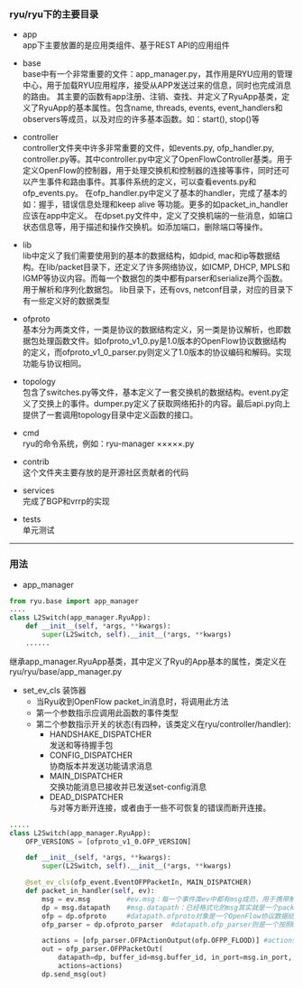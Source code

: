 ### ryu/ryu下的主要目录   
* app  
app下主要放置的是应用类组件、基于REST API的应用组件  

* base  
base中有一个非常重要的文件：app_manager.py，其作用是RYU应用的管理中心，用于加载RYU应用程序，接受从APP发送过来的信息，同时也完成消息的路由。
其主要的函数有app注册、注销、查找、并定义了RyuApp基类，定义了RyuApp的基本属性。包含name, threads, events, event_handlers和observers等成员，以及对应的许多基本函数。如：start(), stop()等  

* controller  
controller文件夹中许多非常重要的文件，如events.py, ofp_handler.py, controller.py等。其中controller.py中定义了OpenFlowController基类。用于定义OpenFlow的控制器，用于处理交换机和控制器的连接等事件，同时还可以产生事件和路由事件。其事件系统的定义，可以查看events.py和ofp_events.py。
在ofp_handler.py中定义了基本的handler，完成了基本的如：握手，错误信息处理和keep alive 等功能。更多的如packet_in_handler应该在app中定义。
在dpset.py文件中，定义了交换机端的一些消息，如端口状态信息等，用于描述和操作交换机。如添加端口，删除端口等操作。  

* lib  
lib中定义了我们需要使用到的基本的数据结构，如dpid, mac和ip等数据结构。在lib/packet目录下，还定义了许多网络协议，如ICMP, DHCP, MPLS和IGMP等协议内容。而每一个数据包的类中都有parser和serialize两个函数。用于解析和序列化数据包。
lib目录下，还有ovs, netconf目录，对应的目录下有一些定义好的数据类型  

* ofproto  
基本分为两类文件，一类是协议的数据结构定义，另一类是协议解析，也即数据包处理函数文件。如ofproto_v1_0.py是1.0版本的OpenFlow协议数据结构的定义，而ofproto_v1_0_parser.py则定义了1.0版本的协议编码和解码。实现功能与协议相同。  

* topology  
包含了switches.py等文件，基本定义了一套交换机的数据结构。event.py定义了交换上的事件。dumper.py定义了获取网络拓扑的内容。最后api.py向上提供了一套调用topology目录中定义函数的接口。  

* cmd  
ryu的命令系统，例如：ryu-manager ×××××.py  

* contrib  
这个文件夹主要存放的是开源社区贡献者的代码  

* services  
完成了BGP和vrrp的实现  

* tests  
单元测试 
---  
### 用法  
* app_manager
```python
from ryu.base import app_manager
....
class L2Switch(app_manager.RyuApp):
    def __init__(self, *args, **kwargs):
        super(L2Switch, self).__init__(*args, **kwargs)
    ......
```
继承app_manager.RyuApp基类，其中定义了Ryu的App基本的属性，类定义在ryu/ryu/base/app_manager.py  

* set_ev_cls 装饰器  
    + 当Ryu收到OpenFlow packet_in消息时，将调用此方法  
    + 第一个参数指示应调用此函数的事件类型
    + 第二个参数指示开关的状态(有四种，该类定义在ryu/controller/handler):  
        + HANDSHAKE_DISPATCHER  
            发送和等待握手包  
        + CONFIG_DISPATCHER     
            协商版本并发送功能请求消息  
        + MAIN_DISPATCHER  
            交换功能消息已接收并已发送set-config消息  
        + DEAD_DISPATCHER  
            与对等方断开连接，或者由于一些不可恢复的错误而断开连接。  
```python
.....
class L2Switch(app_manager.RyuApp):
    OFP_VERSIONS = [ofproto_v1_0.OFP_VERSION]

    def __init__(self, *args, **kwargs):
        super(L2Switch, self).__init__(*args, **kwargs)

    @set_ev_cls(ofp_event.EventOFPPacketIn, MAIN_DISPATCHER)
    def packet_in_handler(self, ev):
        msg = ev.msg         #ev.msg：每一个事件类ev中都有msg成员，用于携带触发事件的数据包。
        dp = msg.datapath    #msg.datapath：已经格式化的msg其实就是一个packet_in报文，msg.datapath直接可以获得packet_in报文的datapath结构。datapath用于描述一个交换网桥。也是和控制器通信的实体单元。datapath.send_msg()函数用于发送数据到指定datapath。通过datapath.id可获得dpid数据
        ofp = dp.ofproto     #datapath.ofproto对象是一个OpenFlow协议数据结构的对象，成员包含OpenFlow协议的数据结构，如动作类型OFPP_FLOOD。
        ofp_parser = dp.ofproto_parser  #datapath.ofp_parser则是一个按照OpenFlow解析的数据结构

        actions = [ofp_parser.OFPActionOutput(ofp.OFPP_FLOOD)] #actions是一个列表，用于存放action list，可在其中添加动作,通过ofp_parser类，可以构造构造packet_out数据结构。括弧中填写对应字段的赋值即可
        out = ofp_parser.OFPPacketOut(
            datapath=dp, buffer_id=msg.buffer_id, in_port=msg.in_port,
            actions=actions)  
        dp.send_msg(out)
```